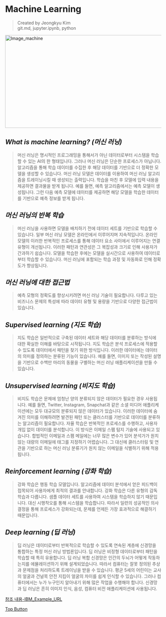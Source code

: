 Machine Learning
=============  
> Created by Jeongkyu Kim  
git.md, jupyter.ipynb, python  

<img src="https://user-images.githubusercontent.com/66001539/117562702-e3234d00-b0db-11eb-914a-4dbd0a04fab6.png" width="600px" height="300px" title="px(픽셀) 크기 설정" alt="Image_machine"></img><br/>  

*What is machine learning? (머신 러닝)*
-------------  
> 머신 러닝은 명시적인 프로그래밍을 통해서가 아닌 데이터로부터 시스템을 학습할 수 있는 AI의 한 형태입니다. 그러나 머신 러닝은 단순한 프로세스가 아닙니다. 알고리즘을 통해 학습 데이터를 수집한 후 해당 데이터를 기반으로 더 정확한 모델을 생성할 수 있습니다. 머신 러닝 모델은 데이터를 이용하여 머신 러닝 알고리즘을 트레이닝시킬 때 생성되는 출력입니다. 학습을 마친 후 모델에 입력 내용을 제공하면 결과물을 받게 됩니다. 예를 들면, 예측 알고리즘에서는 예측 모델이 생성됩니다. 그런 다음 예측 모델에 데이터를 제공하면 해당 모델을 학습한 데이터를 기반으로 예측 정보를 받게 됩니다.  

*머신 러닝의 반복 학습*
-------------  
> 머신 러닝을 사용하면 모델을 배치하기 전에 데이터 세트를 기반으로 학습할 수 있습니다. 일부 머신 러닝 모델은 온라인에서 이루어지며 지속적입니다. 온라인 모델의 이러한 반복적인 프로세스를 통해 데이터 요소 사이에서 이루어지는 연결 유형이 개선됩니다. 이러한 패턴과 연관성은 그 복잡성과 크기로 인해 사용자가 간과하기 쉽습니다. 모델을 학습한 후에는 모델을 실시간으로 사용하여 데이터로부터 학습할 수 있습니다. 머신 러닝에 포함되는 학습 과정 및 자동화로 인해 정확도가 향상됩니다.  

*머신 러닝에 대한 접근법*
-------------  
> 예측 모형의 정확도를 향상시키려면 머신 러닝 기술이 필요합니다. 다루고 있는 비즈니스 문제의 특성에 따라 데이터 유형 및 용량을 기반으로 다양한 접근법이 있습니다.  

*Supervised learning (지도 학습)*
-------------  
> 지도 학습은 일반적으로 구축된 데이터 세트와 해당 데이터를 분류하는 방식에 대한 확실한 이해를 바탕으로 시작됩니다. 지도 학습은 분석 프로세스에 적용할 수 있도록 데이터에서 패턴을 찾기 위한 방식입니다. 이러한 데이터에는 데이터의 의미를 정의하는 분류된 기능이 있습니다. 예를 들면, 이미지 또는 작성된 설명을 기반으로 수백만 마리의 동물을 구별하는 머신 러닝 애플리케이션을 만들 수 있습니다.  

*Unsupervised learning (비지도 학습)*
-------------  
> 비지도 학습은 문제에 엄청난 양의 분류되지 않은 데이터가 필요한 경우 사용됩니다. 예를 들면, Twitter, Instagram, Snapchat과 같은 소셜 미디어 애플리케이션에는 모두 대규모의 분류되지 않은 데이터가 있습니다. 이러한 데이터에 숨겨진 의미를 이해하려면 발견된 패턴 또는 클러스터를 기반으로 데이터를 분류하는 알고리즘이 필요합니다. 자율 학습은 반복적인 프로세스를 수행하고, 사용자 개입 없이 데이터를 분석합니다. 이 방식은 이메일 스팸 탐지 기술에 사용되고 있습니다. 합법적인 이메일과 스팸 메일에는 너무 많은 변수가 있어 분석가가 원치 않는 대량의 이메일에 태그를 지정하기 어렵습니다. 그 대신에 클러스터링 및 연관을 기반으로 하는 머신 러닝 분류기가 원치 않는 이메일을 식별하기 위해 적용됩니다.  

*Reinforcement learning (강화 학습)*
-------------  
> 강화 학습은 행동 학습 모델입니다. 알고리즘에 데이터 분석에서 얻은 피드백이 접목되어 사용자에게 최적의 결과를 안내합니다. 강화 학습은 다른 유형의 감독 학습과 다릅니다. 샘플 데이터 세트를 사용하여 시스템을 학습하지 않기 때문입니다. 대신 시행착오를 통해 시스템을 학습합니다. 따라서 일련의 성공적인 의사결정을 통해 프로세스가 강화되는데, 문제를 언제든 가장 효과적으로 해결하기 때문입니다.  

*Deep learning (딥 러닝)*
-------------  
> 딥 러닝은 데이터로부터 반복적으로 학습할 수 있도록 연속된 계층에 신경망을 통합하는 특정 머신 러닝 방법론입니다. 딥 러닝은 비정형 데이터로부터 패턴을 학습할 때 특히 유용합니다. 딥 러닝 복합 신경망은 인간의 두뇌가 어떻게 작동하는지를 에뮬레이션하기 위해 설계되었습니다. 따라서 컴퓨터는 잘못 정의된 추상과 문제점을 처리하도록 트레이닝을 받을 수 있습니다. 평균 5세의 어린이는 교사의 얼굴과 건널목 안전 지킴이 얼굴의 차이를 쉽게 인식할 수 있습니다. 그러나 컴퓨터에서는 누가 누구인지 알아내기 위해 많은 작업을 수행해야 합니다. 신경망과 딥 러닝은 흔히 이미지 인식, 음성, 컴퓨터 비전 애플리케이션에 사용됩니다.


[참조 내용-IBM_Example_URL](https://www.ibm.com/kr-ko/analytics/machine-learning?p1=Search&p4=43700052658044404&p5=e&gclid=CjwKCAjw7diEBhB-EiwAskVi1yKXEyBOHmWSVyWV_9KBln8r-eFt6RrIeJY0xY6pJ-iF2IKjIjuXLxoC9X4QAvD_BwE&gclsrc=aw.ds)  

[Top Button](#)
